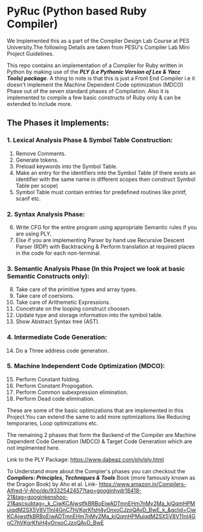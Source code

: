 # PyRuc (Python based Ruby Compiler)

We Implemented this as a part of the Complier Design Lab Course at PES University.The following Details are taken from PESU's Compiler Lab Mini Project Guidelines.

This repo contains an implementation of a Compiler for Ruby written in Python by making use of the ***PLY (i.e Pythonic Version of Lex & Yacc Tools) package***. A thing to note is that this is just a Front End Compiler i.e it doesn't implement the Machine Dependent Code optimization (MDCO) Phase out of the seven standard phases of Compilation. Also it is implemented to compile a few basic constructs of Ruby only & can be extended to include more. 

## The Phases it Implements:

### 1. Lexical Analysis Phase & Symbol Table Construction:

1.  Remove Comments.
2.  Generate tokens.
3.  Preload keywords into the Symbol Table.
4.  Make an entry for the identifiers into the Symbol Table (if there exists an identifier with the same name in different scopes then construct Symbol Table per scope)
5.  Symbol Table must contain entries for predefined routines like printf, scanf etc.

### 2. Syntax Analysis Phase:

6.  Write CFG for the entire program using appropriate Semantic rules if you are using PLY.
7.  Else if you are implementing Parser by hand use Recursive Descent Parser (RDP) with Backtracking & Perform translation at required places in the code for each non-terminal.

### 3. Semantic Analysis Phase (In this Project we look at basic Semantic Constructs only):

8.  Take care of the primitive types and array types.
9.  Take care of coersions.
10. Take care of Arithemetic Expressions.
11. Concetrate on the looping construct choosen.
12. Update type and storage information into the symbol table.
13. Show Abstract Syntax tree (AST).

### 4. Intermediate Code Generation:

14. Do a Three address code generation.

### 5. Machine Independent Code Optimization (MDCO):

15. Perform Constant folding.
16. Perform Constant Propogation.
17. Perform Common subexpression elimination.
18. Perform Dead code elimination.

These are some of the basic optimizations that are implemented in this Project.You can extend the same to add more optimizations like Reducing temporaries, Loop optimizations etc.


The remaining 2 phases that form the Backend of the Compiler are Machine Dependent Code Generation (MDCO) & Target Code Generation which are not implmented here.

Link to the PLY Package: https://www.dabeaz.com/ply/ply.html

To Understand more about the Compier's phases you can checkout the ***Compliers: Principles, Techniques & Tools*** Book (more famously known as the Dragon Book) by Aho et al.
Link- https://www.amazon.in/Compilers-Alfred-V-Aho/dp/9332542457?tag=googinhydr18418-21&tag=googinkenshoo-21&ascsubtag=_k_CjwKCAjwstfkBRBoEiwADTmnEHm7nMy2Ma_kjQqmHPMuiqdM2SX5V8V11nI4GnC7hVKgrKfsH4yOnxoCJzoQAvD_BwE_k_&gclid=CjwKCAjwstfkBRBoEiwADTmnEHm7nMy2Ma_kjQqmHPMuiqdM2SX5V8V11nI4GnC7hVKgrKfsH4yOnxoCJzoQAvD_BwE 
 
